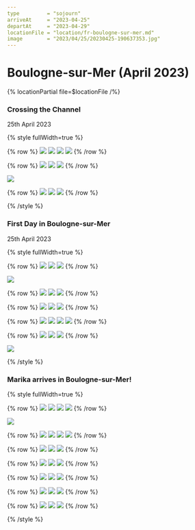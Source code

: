```yaml
---
type         = "sojourn"
arriveAt     = "2023-04-25"
departAt     = "2023-04-29"
locationFile = "location/fr-boulogne-sur-mer.md"
image        = "2023/04/25/20230425-190637353.jpg"
---
```


# Boulogne-sur-Mer (April 2023)

{% locationPartial file=$locationFile /%} 

### Crossing the Channel

25th April 2023

{% style fullWidth=true %}

{% row %}
![](2023/04/25/20230425-094502056.jpg)
![](2023/04/25/20230425-094600258.jpg)
![](2023/04/25/20230425-112114468.jpg)
![](2023/04/25/20230425-120457074.jpg)
{% /row %}

{% row %}
![](2023/04/25/20230425-122143333.jpg)
![](2023/04/25/20230425-122246004.jpg)
![](2023/04/25/20230425-142508055.jpg)
{% /row %}

![](2023/04/25/20230425-122829950.jpg)

{% row %}
![](2023/04/25/20230425-143900346.jpg)
![](2023/04/25/20230425-143948339.jpg)
![](2023/04/25/20230425-155904077.jpg)
{% /row %}

{% /style %}

### First Day in Boulogne-sur-Mer

25th April 2023

{% style fullWidth=true %}

{% row %}
![](2023/04/25/20230425-182959269.jpg)
![](2023/04/25/20230425-183301376.jpg)
![](2023/04/25/20230425-183800071.jpg)
{% /row %}

![](2023/04/25/20230425-183819915.jpg)

{% row %}
![](2023/04/25/20230425-185808815.jpg)
![](2023/04/25/20230425-185816658.jpg)
![](2023/04/25/20230425-190637353.jpg)
{% /row %}

{% row %}
![](2023/04/25/20230425-192809566.jpg)
![](2023/04/25/20230425-193317829.jpg)
![](2023/04/25/20230425-200001461.jpg)
{% /row %}

{% row %}
![](2023/04/26/20230426-140551459.jpg)
![](2023/04/26/20230426-155115479.jpg)
![](2023/04/26/20230426-160317575.jpg)
![](2023/04/26/20230426-160848997.jpg)
{% /row %}

{% row %}
![](2023/04/26/20230426-161806202.jpg)
![](2023/04/26/20230426-162705628.jpg)
![](2023/04/26/20230426-162831483.jpg)
{% /row %}

![](2023/04/26/20230426-215640796.jpg)

{% /style %}

### Marika arrives in Boulogne-sur-Mer!

{% style fullWidth=true %}

{% row %}
![](2023/04/27/20230427-111745306.jpg)
![](2023/04/27/20230427-124852693.jpg)
![](2023/04/27/20230427-130331561.jpg)
![](2023/04/27/20230427-144816526-2.jpg)
{% /row %}

![](2023/04/27/20230427-131104858.jpg)

{% row %}
![](2023/04/28/20230428-154346236.jpg)
![](2023/04/28/20230428-160714213.jpg)
![](2023/04/28/20230428-160834129.jpg)
![](2023/04/28/20230428-160902960.jpg)
{% /row %}

{% row %}
![](2023/04/28/20230428-161828086.jpg)
![](2023/04/28/20230428-161953933.jpg)
![](2023/04/28/20230428-162251601.jpg)
{% /row %}

{% row %}
![](2023/04/28/20230428-164020536.jpg)
![](2023/04/28/20230428-164437534.jpg)
![](2023/04/28/20230428-164824505.jpg)
{% /row %}

{% row %}
![](2023/04/28/20230428-174001374.jpg)
![](2023/04/28/20230428-174014956.jpg)
![](2023/04/28/20230428-183513287.jpg)
{% /row %}

{% row %}
![](2023/04/28/20230428-190315808.jpg)
![](2023/04/28/20230428-190446235.jpg)
![](2023/04/29/20230429-115845211.jpg)
{% /row %}

{% row %}
![](2023/04/29/20230429-123046278.jpg)
![](2023/04/29/20230429-124222719.jpg)
![](2023/04/29/20230429-124347048.jpg)
{% /row %}

{% /style %}
